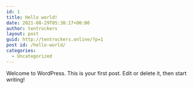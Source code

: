 ```yaml
---
id: 1
title: Hello world!
date: 2021-08-29T05:38:17+00:00
author: tentrockers
layout: post
guid: http://tentrockers.online/?p=1
post id: /hello-world/
categories:
  - Uncategorized
---
```

Welcome to WordPress. This is your first post. Edit or delete it, then start writing!
